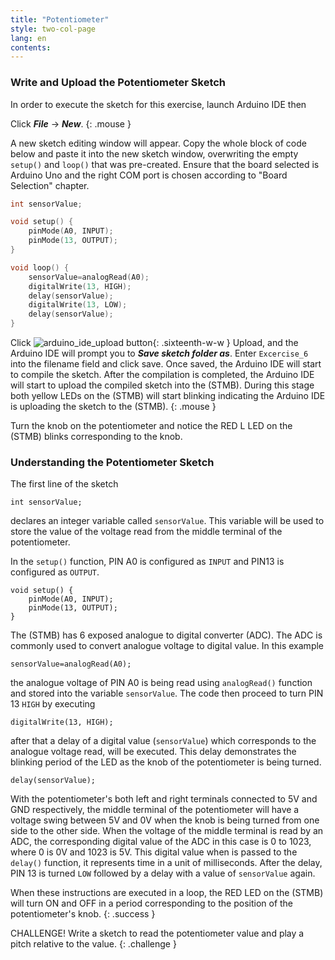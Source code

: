 ```yaml
---
title: "Potentiometer"
style: two-col-page
lang: en
contents:
---
```


### Write and Upload the Potentiometer Sketch

In order to execute the sketch for this exercise, launch Arduino IDE then 

Click ***File*** -> ***New***. 
{: .mouse }

A new sketch editing window will appear. Copy the whole block of code below and paste it into the new sketch window, overwriting the empty `setup()` and `loop()` that was pre-created. Ensure that the board selected is Arduino Uno and the right COM port is chosen according to "Board Selection" chapter.

```c
int sensorValue;

void setup() {
    pinMode(A0, INPUT);
    pinMode(13, OUTPUT);
}

void loop() {
    sensorValue=analogRead(A0);
    digitalWrite(13, HIGH);
    delay(sensorValue);
    digitalWrite(13, LOW);
    delay(sensorValue);
}
```

Click ![arduino_ide_upload button](img/arduino_ide_upload_icon.svg){: .sixteenth-w-w } Upload, and the Arduino IDE will prompt you to ***Save sketch folder as***. Enter `Excercise_6` into the filename field and click save. Once saved, the Arduino IDE will start to compile the sketch. After the compilation is completed, the Arduino IDE will start to upload the compiled sketch into the (STMB). During this stage both yellow LEDs on the (STMB) will start blinking indicating the Arduino IDE is uploading the sketch to the (STMB).
{: .mouse }

Turn the knob on the potentiometer and notice the RED L LED on the (STMB) blinks corresponding to the knob. 

### Understanding the Potentiometer Sketch

The first line of the sketch

`int sensorValue;`

declares an integer variable called `sensorValue`. This variable will be used to store the value of the voltage read from the middle terminal of the potentiometer.

In the `setup()` function, PIN A0 is configured as `INPUT` and PIN13 is configured as `OUTPUT`. 

    void setup() {
        pinMode(A0, INPUT);
        pinMode(13, OUTPUT);
    }

The (STMB) has 6 exposed analogue to digital converter (ADC). The ADC is commonly used to convert analogue voltage to digital value. In this example

`sensorValue=analogRead(A0);`

the analogue voltage of PIN A0 is being read using `analogRead()` function and stored into the variable `sensorValue`. The code then proceed to turn PIN 13 `HIGH` by executing

`digitalWrite(13, HIGH);`

after that a delay of a digital value (`sensorValue`) which corresponds to the analogue voltage read, will be executed. This delay demonstrates the blinking period of the LED as the knob of the potentiometer is being turned.

`delay(sensorValue);`

With the potentiometer's both left and right terminals connected to 5V and GND respectively, the middle terminal of the potentiometer will have a voltage swing between 5V and 0V when the knob is being turned from one side to the other side. When the voltage of the middle terminal is read by an ADC, the corresponding digital value of the ADC in this case is 0 to 1023, where 0 is 0V and 1023 is 5V. This digital value when is passed to the `delay()` function, it represents time in a unit of milliseconds. After the delay, PIN 13 is turned `LOW` followed by a delay with a value of `sensorValue` again.

When these instructions are executed in a loop, the RED LED on the (STMB) will turn ON and OFF in a period corresponding to the position of the potentiometer's knob. 
{: .success }

CHALLENGE! Write a sketch to read the potentiometer value and play a pitch relative to the value.
{: .challenge }  
